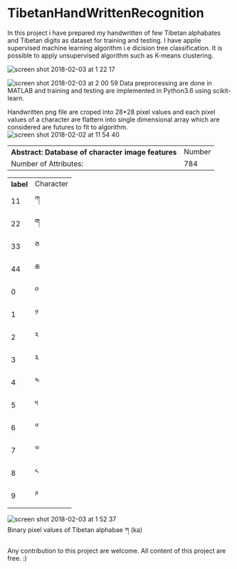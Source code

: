 # TibetanHandWrittenRecognition


In this project i have prepared my handwritten of few Tibetan alphabates and Tibetan digits as dataset for training and testing.
I have applie supervised machine learning algorithm i.e dicision tree classification. It is possible to apply unsupervised 
algorithm such as K-means clustering. 
 
![screen shot 2018-02-03 at 1 22 17](https://user-images.githubusercontent.com/21317182/35753450-d8fb02f2-0885-11e8-814e-dd51e43c54d4.png)

![screen shot 2018-02-03 at 2 00 59](https://user-images.githubusercontent.com/21317182/35753621-7936849e-0886-11e8-85a1-7320fb051f77.png)
Data preprocessing are done in MATLAB and training and testing are implemented in Python3.6 using scikit-learn. 


Handwritten png file are croped into 28*28 pixel values and each pixel values of a character are flattern 
into single dimensional array which are considered are futures to fit to algorithm.
<br>
![screen shot 2018-02-02 at 11 54 40](https://user-images.githubusercontent.com/21317182/35753484-fc1eeb54-0885-11e8-8427-3ee65bc523db.png)

<table>
  <th> Abstract: Database of character image features </th>
  <td> Number </td>
  <tr>
    <td>Number of Attributes:</td>
    <td> 784 </td>
  </tr>
</table>

<table>
  <th> label  </th>
  <td> Character </td>
  <tr>
    <td>11</td>
    <td>ཀ </td>
  </tr>
  <tr>
    <td>22</td>
    <td> ག </td>
  </tr>
  <tr>
    <td>33</td>
    <td>ཅ</td>
  </tr>
  <tr>
    <td>44</td>
    <td> ཆ </td>
  </tr>
  <tr>
    <td>0</td>
    <td> ༠ </td>
  </tr>
  <tr>
    <td>1</td>
    <td> ༡ </td>
  </tr>
  <tr>
    <td>2</td>
    <td> ༢ </td>
  </tr>
  <tr>
    <td>3</td>
    <td> ༣ </td>
  </tr>
  <tr>
    <td>4</td>
    <td> ༤ </td>
  </tr>
  <tr>
    <td>5</td>
    <td> ༥ </td>
  </tr>
  <tr>
    <td>6</td>
    <td> ༦ </td>
  </tr>
  <tr>
    <td>7</td>
    <td> ༧ </td>
  </tr>
  <tr>
    <td>8</td>
    <td> ༨ </td>
  </tr>
  <tr>
    <td>9</td>
    <td> ༩ </td>
  </tr>
</table>
 
 ![screen shot 2018-02-03 at 1 52 37](https://user-images.githubusercontent.com/21317182/35753376-88e56c3a-0885-11e8-8663-e909304ae537.png)
  <br>  Binary pixel values of Tibetan alphabae ཀ (ka)
  
  Any contribution to this project are welcome. All content of this project are free. 
  :)
  
